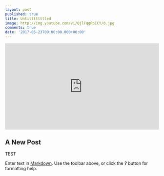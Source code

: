 ```yaml
---
layout: post
published: true
title: Untitttttttled
image: http://img.youtube.com/vi/QjlFqgRbICY/0.jpg
comments: true
date: '2017-05-23T00:00:00.000+00:00'
---
```

<div style="text-align: center;">
<style>.embed-container { position: relative; padding-bottom: 56.25%; height: 0; overflow: hidden; max-width: 100%; } .embed-container iframe, .embed-container object, .embed-container embed { position: absolute; top: 0; left: 0; width: 100%; height: 100%; }</style><div class='embed-container'><iframe src='https://www.youtube.com/embed/QjlFqgRbICY?rel=0&amp;showinfo=0' frameborder='0'> </iframe></div></div>

## A New Post



TEST

Enter text in [Markdown](http://daringfireball.net/projects/markdown/). Use the toolbar above, or click the **?** button for formatting help.
